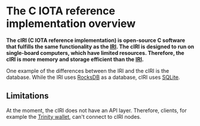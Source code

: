 # The C IOTA reference implementation overview

**The cIRI (C IOTA reference implementation) is open-source C software that fulfills the same functionality as the [IRI](root://node-software/0.1/iri/introduction/overview.md). The cIRI is designed to run on single-board computers, which have limited resources. Therefore, the cIRI is more memory and storage efficient than the [IRI](root://node-software/0.1/iri/introduction/overview.md).**

One example of the differences between the IRI and the cIRI is the database. While the IRI uses [RocksDB](https://rocksdb.org/) as a database, cIRI uses [SQLite](https://sqlite.org/index.html).

## Limitations

At the moment, the cIRI does not have an API layer. Therefore, clients, for example the [Trinity wallet](root://wallets/0.1/trinity/introduction/overview.md), can't connect to cIRI nodes.
